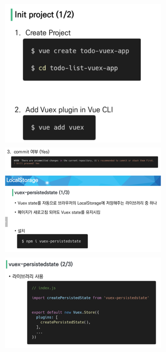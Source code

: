 ![image-20211110171606710](photo/image-20211110171606710.png)

![image-20211110171613333](photo/image-20211110171613333.png)







![image-20211110171650748](photo/image-20211110171650748.png)

![image-20211110171704863](photo/image-20211110171704863.png)